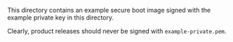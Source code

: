 This directory contains an example secure boot image signed with the example private key in this directory.

Clearly, product releases should never be signed with `example-private.pem`.
